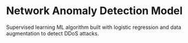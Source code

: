 # Network Anomaly Detection Model
Supervised learning ML algorithm built with logistic regression and data augmentation to detect DDoS attacks.
